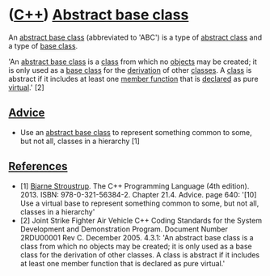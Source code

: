 # ([C++](Cpp.md)) [Abstract base class](CppAbstractBaseClass.md)

An [abstract base class](CppAbstractBaseClass.md) (abbreviated to
'ABC') is a type of [abstract class](CppAbstractClass.md) and a type of
[base class](CppBaseClass.md).

'An [abstract base class](CppAbstractBaseClass.md) is a
[class](CppClass.md) from which no [objects](CppObject.md) may be
created; it is only used as a [base class](CppBaseClass.md) for the
[derivation](CppDerivedClass.md) of other [classes](CppClass.md). A
[class](CppClass.md) is abstract if it includes at least one [member
function](CppMemberFunction.md) that is [declared](CppDeclaration.md)
as pure [virtual](CppVirtual.md).' \[2\]

## [Advice](CppAdvice.md)

 * Use an [abstract base class](CppAbstractBaseClass.md) to represent something common to some, but not all, classes in a hierarchy \[1\]

## [References](CppReferences.md)

 * [1] [Bjarne Stroustrup](CppBjarneStroustrup.md). The C++ Programming Language (4th edition). 2013. ISBN: 978-0-321-56384-2. Chapter 21.4. Advice. page 640: '\[10\] Use a virtual base to represent something common to some, but not all, classes in a hierarchy'
 * [2] Joint Strike Fighter Air Vehicle C++ Coding Standards for the System Development and Demonstration Program. Document Number 2RDU00001 Rev C. December 2005. 4.3.1: 'An abstract base class is a class from which no objects may be created; it is only used as a base class for the derivation of other classes. A class is abstract if it includes at least one member function that is declared as pure virtual.'
